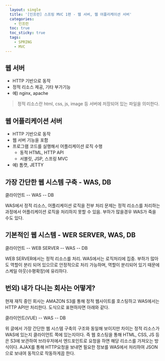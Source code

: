 ```yaml
---
  layout: single
  title: '[인프런] 스프링 MVC 1편 - 웹 서버, 웹 어플리케이션 서버'
  categories:
    - 인프런
  toc: true
  toc_sticky: true
  tags:
    - SPRING
    - MVC
---
```


## 웹 서버
- HTTP 기반으로 동작
- 정적 리소스 제공, 기타 부가기능
- 예) nginx, apache

> 정적 리소스란 html, css, js, image 등 서버에 저장되어 있는 파일을 의미한다.

## 웹 어플리케이션 서버
- HTTP 기반으로 동작
- 웹 서버 기능을 포함
- 프로그램 코드를 실행해서 어플리케이션 로직 수행
  - 동적 HTML, HTTP API
  - 서블릿, JSP, 스프링 MVC
- 예) 톰캣, JETTY

## 가장 간단한 웹 시스템 구축 - WAS, DB

클라이언트 -- WAS -- DB

WAS에서 정적 리소스, 어플리케이션 로직을 전부 처리
문제는 정적 리소스를 처리하는 과정에서 어플리케이션 로직을 처리하지 못할 수 있음. 부하가 많을경우 WAS가 죽을 수도 있다. 

## 기본적인 웹 시스템 - WER SERVER, WAS, DB

클라이언트 -- WEB SERVER -- WAS -- DB

WEB SERVER에서는 정적 리소스를 처리. WAS에서는 로직처리에 집중. 
부하가 많아도 역할이 분리 되어 있으므로 안정적으로 처리 가능하며, 역할이 분리되어 있기 때문에 스케일 아웃(수평확장)에 유리하다.

## 번외) 내가 다니는 회사는 어떻게?

현재 재직 중인 회사는 AMAZON S3를 통해 정적 웹사이트를 호스팅하고 WAS에서는 HTTP API만 처리한다. 도식으로 표현하자면 아래와 같다.

클라이언트(VUE) -- WAS -- DB

위 글에서 가장 간단한 웹 시스템 구축의 구조와 동일해 보이지만 차이는 정적 리소스가 WAS에 있는지 클라이언트 쪽에 있는지이다. 즉 웹 호스팅을 통해 HTML, CSS, JS 등은 S3에 보관하여 브라우저에서 엔드포인트로 요청을 하면 해당 리소스를 가져오는 방식이다. AJAX를 통해 HTTP요청을 보내면 필요한 정보를 WAS에서 처리하여 JSON으로 보내여 동적으로 작동하게끔 한다.
